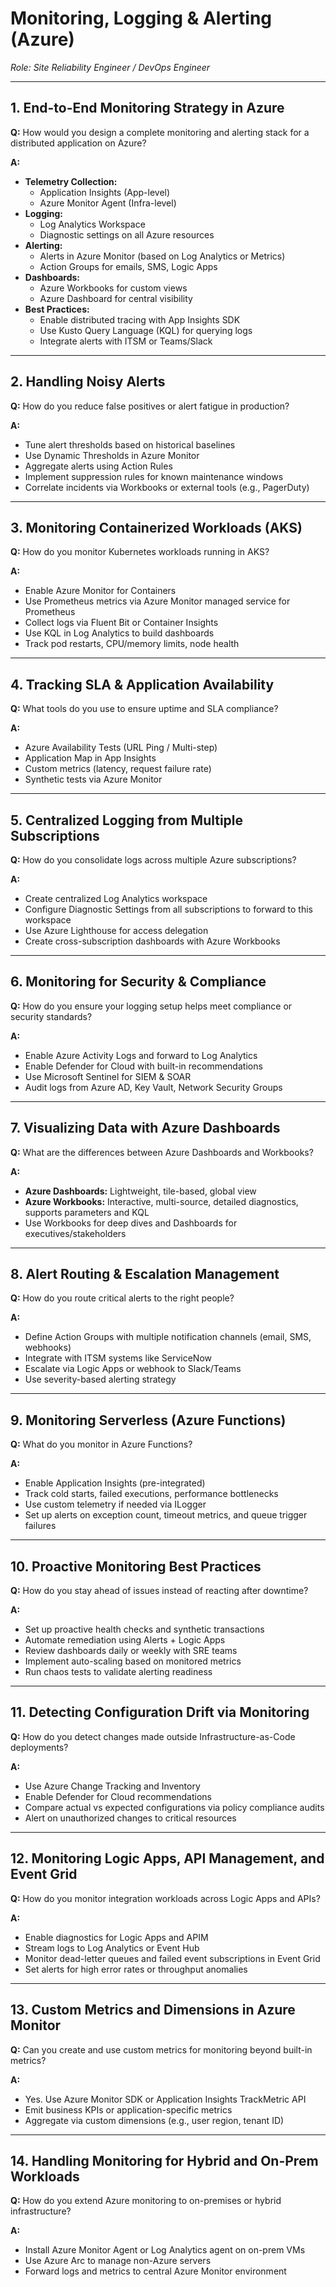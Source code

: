 # Monitoring, Logging & Alerting (Azure)
*Role: Site Reliability Engineer / DevOps Engineer*

---

## 1. End-to-End Monitoring Strategy in Azure
**Q:** How would you design a complete monitoring and alerting stack for a distributed application on Azure?

**A:**
- **Telemetry Collection:**
  - Application Insights (App-level)
  - Azure Monitor Agent (Infra-level)
- **Logging:**
  - Log Analytics Workspace
  - Diagnostic settings on all Azure resources
- **Alerting:**
  - Alerts in Azure Monitor (based on Log Analytics or Metrics)
  - Action Groups for emails, SMS, Logic Apps
- **Dashboards:**
  - Azure Workbooks for custom views
  - Azure Dashboard for central visibility
- **Best Practices:**
  - Enable distributed tracing with App Insights SDK
  - Use Kusto Query Language (KQL) for querying logs
  - Integrate alerts with ITSM or Teams/Slack

---

## 2. Handling Noisy Alerts
**Q:** How do you reduce false positives or alert fatigue in production?

**A:**
- Tune alert thresholds based on historical baselines
- Use Dynamic Thresholds in Azure Monitor
- Aggregate alerts using Action Rules
- Implement suppression rules for known maintenance windows
- Correlate incidents via Workbooks or external tools (e.g., PagerDuty)

---

## 3. Monitoring Containerized Workloads (AKS)
**Q:** How do you monitor Kubernetes workloads running in AKS?

**A:**
- Enable Azure Monitor for Containers
- Use Prometheus metrics via Azure Monitor managed service for Prometheus
- Collect logs via Fluent Bit or Container Insights
- Use KQL in Log Analytics to build dashboards
- Track pod restarts, CPU/memory limits, node health

---

## 4. Tracking SLA & Application Availability
**Q:** What tools do you use to ensure uptime and SLA compliance?

**A:**
- Azure Availability Tests (URL Ping / Multi-step)
- Application Map in App Insights
- Custom metrics (latency, request failure rate)
- Synthetic tests via Azure Monitor

---

## 5. Centralized Logging from Multiple Subscriptions
**Q:** How do you consolidate logs across multiple Azure subscriptions?

**A:**
- Create centralized Log Analytics workspace
- Configure Diagnostic Settings from all subscriptions to forward to this workspace
- Use Azure Lighthouse for access delegation
- Create cross-subscription dashboards with Azure Workbooks

---

## 6. Monitoring for Security & Compliance
**Q:** How do you ensure your logging setup helps meet compliance or security standards?

**A:**
- Enable Azure Activity Logs and forward to Log Analytics
- Enable Defender for Cloud with built-in recommendations
- Use Microsoft Sentinel for SIEM & SOAR
- Audit logs from Azure AD, Key Vault, Network Security Groups

---

## 7. Visualizing Data with Azure Dashboards
**Q:** What are the differences between Azure Dashboards and Workbooks?

**A:**
- **Azure Dashboards:** Lightweight, tile-based, global view
- **Azure Workbooks:** Interactive, multi-source, detailed diagnostics, supports parameters and KQL
- Use Workbooks for deep dives and Dashboards for executives/stakeholders

---

## 8. Alert Routing & Escalation Management
**Q:** How do you route critical alerts to the right people?

**A:**
- Define Action Groups with multiple notification channels (email, SMS, webhooks)
- Integrate with ITSM systems like ServiceNow
- Escalate via Logic Apps or webhook to Slack/Teams
- Use severity-based alerting strategy

---

## 9. Monitoring Serverless (Azure Functions)
**Q:** What do you monitor in Azure Functions?

**A:**
- Enable Application Insights (pre-integrated)
- Track cold starts, failed executions, performance bottlenecks
- Use custom telemetry if needed via ILogger
- Set up alerts on exception count, timeout metrics, and queue trigger failures

---

## 10. Proactive Monitoring Best Practices
**Q:** How do you stay ahead of issues instead of reacting after downtime?

**A:**
- Set up proactive health checks and synthetic transactions
- Automate remediation using Alerts + Logic Apps
- Review dashboards daily or weekly with SRE teams
- Implement auto-scaling based on monitored metrics
- Run chaos tests to validate alerting readiness

---

## 11. Detecting Configuration Drift via Monitoring
**Q:** How do you detect changes made outside Infrastructure-as-Code deployments?

**A:**
- Use Azure Change Tracking and Inventory
- Enable Defender for Cloud recommendations
- Compare actual vs expected configurations via policy compliance audits
- Alert on unauthorized changes to critical resources

---

## 12. Monitoring Logic Apps, API Management, and Event Grid
**Q:** How do you monitor integration workloads across Logic Apps and APIs?

**A:**
- Enable diagnostics for Logic Apps and APIM
- Stream logs to Log Analytics or Event Hub
- Monitor dead-letter queues and failed event subscriptions in Event Grid
- Set alerts for high error rates or throughput anomalies

---

## 13. Custom Metrics and Dimensions in Azure Monitor
**Q:** Can you create and use custom metrics for monitoring beyond built-in metrics?

**A:**
- Yes. Use Azure Monitor SDK or Application Insights TrackMetric API
- Emit business KPIs or application-specific metrics
- Aggregate via custom dimensions (e.g., user region, tenant ID)

---

## 14. Handling Monitoring for Hybrid and On-Prem Workloads
**Q:** How do you extend Azure monitoring to on-premises or hybrid infrastructure?

**A:**
- Install Azure Monitor Agent or Log Analytics agent on on-prem VMs
- Use Azure Arc to manage non-Azure servers
- Forward logs and metrics to central Azure Monitor environment
